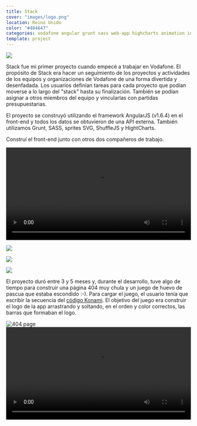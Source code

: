 ```yaml
---
title: Stack
cover: "images/logo.png"
location: Reino Unido
color: "#404647"
categories: vodafone angular grunt sass web-app highcharts animation inverted
template: project
---
```


![](/work/stack/images/0.png)

Stack fue mi primer proyecto cuando empecé a trabajar en Vodafone. El propósito de Stack era hacer un seguimiento de los proyectos y actividades de los equipos y organizaciones de Vodafone de una forma divertida y desenfadada. Los usuarios definían tareas para cada proyecto que podían moverse a lo largo del "stack" hasta su finalización. También se podían asignar a otros miembros del equipo y vincularlas con partidas presupuestarias.

El proyecto se construyó utilizando el framework AngularJS (v1.6.4) en el front-end y todos los datos se obtuvieron de una API externa. También utilizamos Grunt, SASS, sprites SVG, ShuffleJS y HightCharts.

Construí el front-end junto con otros dos compañeros de trabajo.

<video class="full-img" width="100%" controls>
  <source src="/work/stack/images/stack_v1.4.mp4" type="video/mp4" />
</video>

![](/work/stack/images/1.jpg)

![](/work/stack/images/2.jpg)

![](/work/stack/images/3.jpg)

El proyecto duró entre 3 y 5 meses y, durante el desarrollo, tuve algo de tiempo para construir una página 404 muy chula y un juego de huevo de pascua que estaba escondido :-). Para cargar el juego, el usuario tenía que escribir la secuencia del [código Konami](https://en.wikipedia.org/wiki/Konami_Code). El objetivo del juego era construir el logo de la app arrastrando y soltando, en el orden y color correctos, las barras que formaban el logo.

<img class="gif" src="/work/stack/images/stack-404-error.gif" alt="404 page" />

<video class="full-img" width="100%" controls>
  <source src="/work/stack/images/stack-easter-egg.mp4" type="video/mp4" />
</video>
